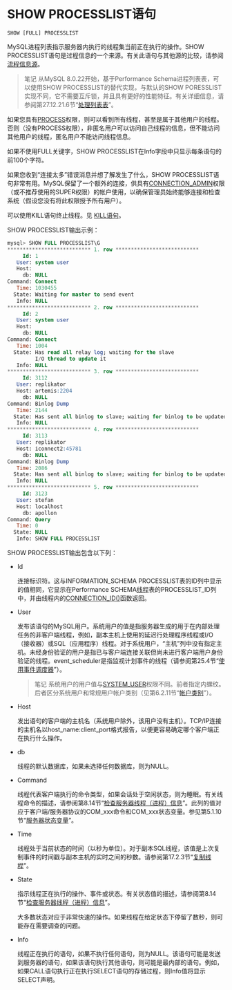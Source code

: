# SHOW PROCESSLIST语句

`SHOW [FULL] PROCESSLIST`

MySQL进程列表指示服务器内执行的线程集当前正在执行的操作。SHOW PROCESSLIST语句是过程信息的一个来源。有关此语句与其他源的比较，请参阅[流程信息源](https://dev.mysql.com/doc/refman/8.0/en/processlist-access.html#processlist-sources)。

> 笔记
从MySQL 8.0.22开始，基于Performance Schema进程列表表，可以使用SHOW PROCESSLIST的替代实现，与默认的SHOW PORESSLIST实现不同，它不需要互斥锁，并且具有更好的性能特征。有关详细信息，请参阅第27.12.21.6节“[处理列表表](https://dev.mysql.com/doc/refman/8.0/en/performance-schema-processlist-table.html)”。

如果您具有[PROCESS](https://dev.mysql.com/doc/refman/8.0/en/privileges-provided.html#priv_process)权限，则可以看到所有线程，甚至是属于其他用户的线程。否则（没有PROCESS权限），非匿名用户可以访问自己线程的信息，但不能访问其他用户的线程，匿名用户不能访问线程信息。

如果不使用FULL关键字，SHOW PROCESSLIST在Info字段中只显示每条语句的前100个字符。

如果您收到“连接太多”错误消息并想了解发生了什么，SHOW PROCESSLIST语句非常有用。MySQL保留了一个额外的连接，供具有[CONNECTION_ADMIN](https://dev.mysql.com/doc/refman/8.0/en/privileges-provided.html#priv_connection-admin)权限（或不推荐使用的SUPER权限）的帐户使用，以确保管理员始终能够连接和检查系统（假设您没有将此权限授予所有用户）。

可以使用KILL语句终止线程。见 [KILL语句](../其他管理语句/KILL语句.md)。

SHOW PROCESSLIST输出示例：

```sql
mysql> SHOW FULL PROCESSLIST\G
*************************** 1. row ***************************
     Id: 1
   User: system user
   Host:
     db: NULL
Command: Connect
   Time: 1030455
  State: Waiting for master to send event
   Info: NULL
*************************** 2. row ***************************
     Id: 2
   User: system user
   Host:
     db: NULL
Command: Connect
   Time: 1004
  State: Has read all relay log; waiting for the slave
         I/O thread to update it
   Info: NULL
*************************** 3. row ***************************
     Id: 3112
   User: replikator
   Host: artemis:2204
     db: NULL
Command: Binlog Dump
   Time: 2144
  State: Has sent all binlog to slave; waiting for binlog to be updated
   Info: NULL
*************************** 4. row ***************************
     Id: 3113
   User: replikator
   Host: iconnect2:45781
     db: NULL
Command: Binlog Dump
   Time: 2086
  State: Has sent all binlog to slave; waiting for binlog to be updated
   Info: NULL
*************************** 5. row ***************************
     Id: 3123
   User: stefan
   Host: localhost
     db: apollon
Command: Query
   Time: 0
  State: NULL
   Info: SHOW FULL PROCESSLIST
```

SHOW PROCESSLIST输出包含以下列：

- Id

  连接标识符。这与INFORMATION_SCHEMA PROCESSLIST表的ID列中显示的值相同，它显示在Performance SCHEMA[线程](https://dev.mysql.com/doc/refman/8.0/en/performance-schema-threads-table.html)表的PROCESSLIST_ID列中，并由线程内的[CONNECTION_ID()](https://dev.mysql.com/doc/refman/8.0/en/information-functions.html#function_connection-id)函数返回。

- User

  发布该语句的MySQL用户。系统用户的值是指服务器生成的用于在内部处理任务的非客户端线程，例如，副本主机上使用的延迟行处理程序线程或I/O（接收器）或SQL（应用程序）线程。对于系统用户，“主机”列中没有指定主机。未经身份验证的用户是指已与客户端连接关联但尚未进行客户端用户身份验证的线程。event_scheduler是指监视计划事件的线程（请参阅第25.4节“[使用事件调度器](https://dev.mysql.com/doc/refman/8.0/en/event-scheduler.html)”）。

  > 笔记
  系统用户的用户值与[SYSTEM_USER](https://dev.mysql.com/doc/refman/8.0/en/privileges-provided.html#priv_system-user)权限不同。前者指定内螺纹。后者区分系统用户和常规用户帐户类别（见第6.2.11节“[帐户类别](https://dev.mysql.com/doc/refman/8.0/en/account-categories.html)”）。

- Host

  发出语句的客户端的主机名（系统用户除外，该用户没有主机）。TCP/IP连接的主机名以host_name:client_port格式报告，以便更容易确定哪个客户端正在执行什么操作。

- db

  线程的默认数据库，如果未选择任何数据库，则为NULL。

- Command

  线程代表客户端执行的命令类型，如果会话处于空闲状态，则为睡眠。有关线程命令的描述，请参阅第8.14节“[检查服务器线程（进程）信息](https://dev.mysql.com/doc/refman/8.0/en/thread-information.html)”。此列的值对应于客户端/服务器协议的COM_xxx命令和COM_xxx状态变量。参见第5.1.10节“[服务器状态变量](https://dev.mysql.com/doc/refman/8.0/en/server-status-variables.html)”。

- Time

  线程处于当前状态的时间（以秒为单位）。对于副本SQL线程，该值是上次复制事件的时间戳与副本主机的实时之间的秒数。请参阅第17.2.3节“[复制线程](https://dev.mysql.com/doc/refman/8.0/en/replication-implementation-details.html)”。

- State

  指示线程正在执行的操作、事件或状态。有关状态值的描述，请参阅第8.14节“[检查服务器线程（进程）信息](https://dev.mysql.com/doc/refman/8.0/en/thread-information.html)”。

  大多数状态对应于非常快速的操作。如果线程在给定状态下停留了数秒，则可能存在需要调查的问题。

- Info

  线程正在执行的语句，如果不执行任何语句，则为NULL。该语句可能是发送到服务器的语句，如果该语句执行其他语句，则可能是最内部的语句。例如，如果CALL语句执行正在执行SELECT语句的存储过程，则Info值将显示SELECT声明。
